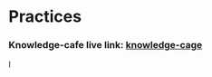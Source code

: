 # Practices

### Knowledge-cafe live link: [knowledge-cage](https://knowledge-cafe-hub.netlify.app/)
l